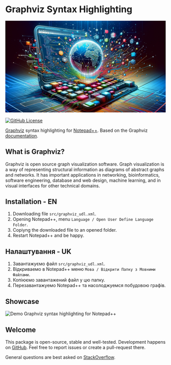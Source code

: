 # Graphviz Syntax Highlighting

![Cover - Graphviz Syntax Highlighting](https://raw.githubusercontent.com/signmotion/graphviz-syntax-highlighting/master/images/cover.webp)

[![GitHub License](https://img.shields.io/badge/license-MIT-blue.svg)](https://raw.githubusercontent.com/signmotion/graphviz-syntax-highlighting/master/LICENSE)

[Graphviz](http://graphviz.org) syntax highlighting for [Notepad++](http://notepad-plus-plus.org).
Based on the Graphviz [documentation](https://graphviz.org/documentation).

## What is Graphviz?

Graphviz is open source graph visualization software. Graph visualization is a way of representing structural information as diagrams of abstract graphs and networks. It has important applications in networking, bioinformatics, software engineering, database and web design, machine learning, and in visual interfaces for other technical domains.

## Installation - EN

1. Downloading file `src/graphviz_udl.xml`.
2. Opening Notepad++, menu `Language / Open User Define Language Folder`.
3. Copiyng the downloaded file to an opened folder.
4. Restart Notepad++ and be happy.

## Налаштування - UK

1. Завантажуємо файл `src/graphviz_udl.xml`.
2. Відкриваемо в Notepad++ меню `Мова / Відкрити Папку з Мовними Файлами`.
3. Копіюємо завантажений файл у цю папку.
4. Перезавантажуемо Notepad++ та насолоджуемся побудовою графів.

## Showcase

![Demo Graphviz syntax highlighting for Notepad++](https://raw.github.com/signmotion/graphviz-syntax-highlighting/master/doc/demo.png)

## Welcome

This package is open-source, stable and well-tested. Development happens on
[GitHub](https://github.com/signmotion/graphviz-syntax-highlighting). Feel free to report issues
or create a pull-request there.

General questions are best asked on
[StackOverflow](https://stackoverflow.com/questions/tagged/graphviz-syntax-highlighting).
